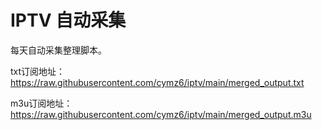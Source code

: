 # IPTV 自动采集
每天自动采集整理脚本。

txt订阅地址：https://raw.githubusercontent.com/cymz6/iptv/main/merged_output.txt

m3u订阅地址：https://raw.githubusercontent.com/cymz6/iptv/main/merged_output.m3u
